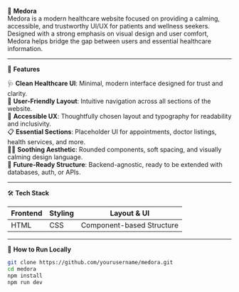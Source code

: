 🎯 **Medora**  
Medora is a modern healthcare website focused on providing a calming, accessible, and trustworthy UI/UX for patients and wellness seekers. Designed with a strong emphasis on visual design and user comfort, Medora helps bridge the gap between users and essential healthcare information.

---

🚀 **Features**

🩺 **Clean Healthcare UI**: Minimal, modern interface designed for trust and clarity.  
🔎 **User-Friendly Layout**: Intuitive navigation across all sections of the website.  
🌈 **Accessible UX**: Thoughtfully chosen layout and typography for readability and inclusivity.  
📋 **Essential Sections**: Placeholder UI for appointments, doctor listings, health services, and more.  
🧘‍♂️ **Soothing Aesthetic**: Rounded components, soft spacing, and visually calming design language.  
🔐 **Future-Ready Structure**: Backend-agnostic, ready to be extended with databases, auth, or APIs.  

---

🛠️ **Tech Stack**

| Frontend        | Styling       | Layout & UI               | 
|-----------------|---------------|---------------------------|
| HTML            |      CSS      | Component-based Structure | 

---

📌 **How to Run Locally**

```bash
git clone https://github.com/yourusername/medora.git
cd medora
npm install
npm run dev

